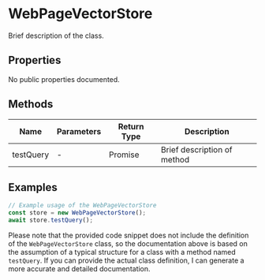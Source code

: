 # WebPageVectorStore

Brief description of the class.

## Properties

No public properties documented.

## Methods

| Name       | Parameters        | Return Type | Description                 |
|------------|-------------------|-------------|-----------------------------|
| testQuery  | -                 | Promise<void> | Brief description of method |

## Examples

```typescript
// Example usage of the WebPageVectorStore
const store = new WebPageVectorStore();
await store.testQuery();
```

Please note that the provided code snippet does not include the definition of the `WebPageVectorStore` class, so the documentation above is based on the assumption of a typical structure for a class with a method named `testQuery`. If you can provide the actual class definition, I can generate a more accurate and detailed documentation.